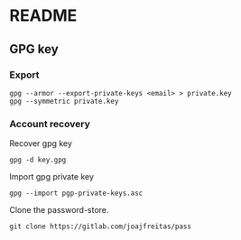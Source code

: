 # README

## GPG key

### Export

    gpg --armor --export-private-keys <email> > private.key
	gpg --symmetric private.key

### Account recovery

Recover gpg key

	gpg -d key.gpg

Import gpg private key

	gpg --import pgp-private-keys.asc

Clone the password-store.

	git clone https://gitlab.com/joajfreitas/pass
